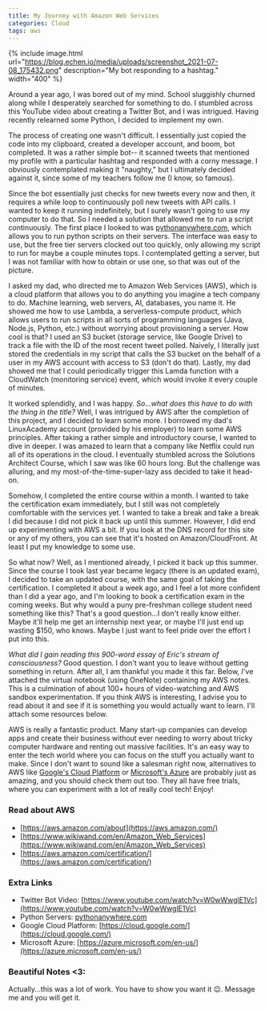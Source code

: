 ```yaml
---
title: My Journey with Amazon Web Services
categories: Cloud
tags: aws
---
```

{% include image.html url="https://blog.echen.io/media/uploads/screenshot_2021-07-08_175432.png" description="My bot responding to a hashtag." width="400" %}


Around a year ago, I was bored out of my mind. School sluggishly  churned along while I desperately searched for something to do. I  stumbled across this YouTube video about creating a Twitter Bot, and I  was intrigued. Having recently relearned some Python, I decided to  implement my own.

The process of creating one wasn't difficult. I essentially just  copied the code into my clipboard, created a developer account, and  boom, bot completed. It was a rather simple bot-- it scanned tweets that mentioned my profile with a particular hashtag and responded with a  corny message. I obviously contemplated making it "naughty," but I  ultimately decided against it, since some of my teachers follow me (I  know, so famous).

Since the bot essentially just checks for new tweets every now and  then, it requires a while loop to continuously poll new tweets with API  calls. I wanted to keep it running indefinitely, but I surely wasn't  going to use my computer to do that. So I needed a solution that allowed me to run a script continuously. The first place I looked to was [pythonanywhere.com](https://www.pythonanywhere.com/), which allows you to run python scripts on their servers. The interface  was easy to use, but the free tier servers clocked out too quickly, only allowing my script to run for maybe a couple minutes tops. I  contemplated getting a server, but I was not familiar with how to obtain or use one, so that was out of the picture.

I asked my dad, who directed me to Amazon Web Services (AWS), which  is a cloud platform that allows you to do anything you imagine a tech  company to do. Machine learning, web servers, AI, databases, you name  it. He showed me how to use Lambda, a serverless-compute product, which  allows users to run scripts in all sorts of programming languages (Java, Node.js, Python, etc.) without worrying about provisioning a server.  How cool is that? I used an S3 bucket (storage service, like Google  Drive) to track a file with the ID of the most recent tweet polled.  Naively, I literally just stored the credentials in my script that calls the S3 bucket on the behalf of a user in my AWS account with access to  S3 (don't do that). Lastly, my dad showed me that I could periodically  trigger this Lamda function with a CloudWatch (monitoring service)  event, which would invoke it every couple of minutes.

It worked splendidly, and I was happy. *So...what does this have to do with the thing in the title?* Well, I was intrigued by AWS after the completion of this project, and I decided to learn some more. I borrowed my dad's LinuxAcademy account  (provided by his employer) to learn some AWS principles. After taking a  rather simple and introductory course, I wanted to dive in deeper. I was amazed to learn that a company like Netflix could run all of its  operations in the cloud. I eventually stumbled across the Solutions  Architect Course, which I saw was like 60 hours long. But the challenge  was alluring, and my most-of-the-time-super-lazy ass decided to take it  head-on.

Somehow, I completed the entire course within a month. I wanted to  take the certification exam immediately, but I still was not completely  comfortable with the services yet. I wanted to take a break and take a  break I did because I did not pick it back up until this summer.  However, I did end up experimenting with AWS a bit. If you look at the  DNS record for this site or any of my others, you can see that it's  hosted on Amazon/CloudFront. At least I put my knowledge to some use.

So what now? Well, as I mentioned already, I picked it back up this  summer. Since the course I took last year became legacy (there is an  updated exam), I decided to take an updated course, with the same goal  of taking the certification. I completed it about a week ago, and I feel a lot more confident than I did a year ago, and I'm looking to book a  certification exam in the coming weeks. But why would a puny  pre-freshman college student need something like this? That's a good  question...I don't really know either. Maybe it'll help me get an  internship next year, or maybe I'll just end up wasting $150, who knows. Maybe I just want to feel pride over the effort I put into this.

*What did I gain reading this 900-word essay of Eric's stream of consciousness?* Good question. I don't want you to leave without getting something in  return. After all, I am thankful you made it this far. Below, I've  attached the virtual notebook (using OneNote) containing my AWS notes.  This is a culmination of about 100+ hours of video-watching and AWS  sandbox experimentation. If you think AWS is interesting, I advise you  to read about it and see if it is something you would actually want to  learn. I'll attach some resources below.

AWS is really a fantastic product. Many start-up companies can  develop apps and create their business without ever needing to worry  about tricky computer hardware and renting out massive facilities. It's  an easy way to enter the tech world where you can focus on the stuff you actually want to make. Since I don't want to sound like a salesman  right now, alternatives to AWS like [Google's Cloud Platform](https://cloud.google.com/) or [Microsoft's Azure](https://azure.microsoft.com/en-us/) are probably just as amazing, and you should check them out too. They  all have free trials, where you can experiment with a lot of really cool tech! Enjoy!

### Read about AWS

- [https://aws.amazon.com/about](https://aws.amazon.com/)
- [https://www.wikiwand.com/en/Amazon_Web_Services](https://www.wikiwand.com/en/Amazon_Web_Services)
- [https://aws.amazon.com/certification/](https://aws.amazon.com/certification/)

### Extra Links

- Twitter Bot Video: [https://www.youtube.com/watch?v=W0wWwglE1Vc](https://www.youtube.com/watch?v=W0wWwglE1Vc)
- Python Servers: [pythonanywhere.com](https://www.pythonanywhere.com/)
- Google Cloud Platform: [https://cloud.google.com/](https://cloud.google.com/)
- Microsoft Azure: [https://azure.microsoft.com/en-us/](https://azure.microsoft.com/en-us/)

### Beautiful Notes <3:

Actually...this was a lot of work. You have to show you want it 😉. Message me and you will get it.